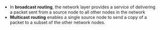 - In **broadcast routing**, the network layer provides a service of delivering a packet sent from a source node to all other nodes in the network
- **Multicast routing** enables a single source node to send a copy of a packet to a subset of the other network nodes.